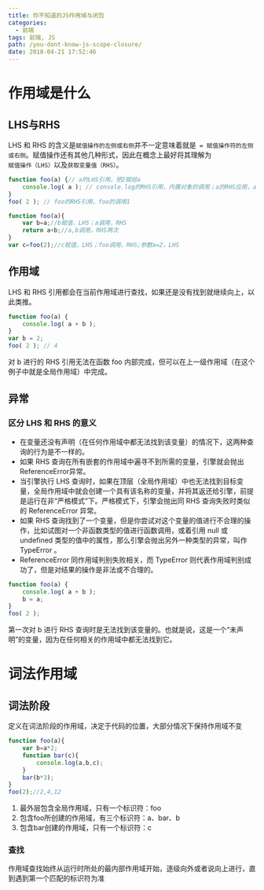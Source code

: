 ```yaml
---
title: 你不知道的JS作用域与闭包
categories:
  - 前端
tags: 前端, JS
path: /you-dont-know-js-scope-closure/
date: 2018-04-21 17:52:46
---
```

# 作用域是什么

## LHS与RHS

LHS 和 RHS 的含义是`赋值操作的左侧或右侧`并不一定意味着就是` = 赋值操作符的左侧或右侧`。赋值操作还有其他几种形式，因此在概念上最好将其理解为`赋值操作（LHS）`以及`获取变量值（RHS）`。

```js
function foo(a) {// a的LHS引用，把2赋给a
    console.log( a ); // console.log的RHS引用，内置对象的调用；a的RHS应用，a的调用；log函数中第一个参数a的赋值，LHS引用
}
foo( 2 ); // foo的RHS引用，foo的调用1
```

```js
function foo(a){
    var b=a;//b赋值，LHS；a调用，RHS
    return a+b;//a,b调用，RHS两次
}
var c=foo(2);//c赋值，LHS；foo调用，RHS;参数a=2，LHS
```

## 作用域

LHS 和 RHS 引用都会在当前作用域进行查找，如果还是没有找到就继续向上，以此类推。

```js
function foo(a) {
    console.log( a + b );
}
var b = 2;
foo( 2 ); // 4
```

对 b 进行的 RHS 引用无法在函数 foo 内部完成，但可以在上一级作用域（在这个例子中就是全局作用域）中完成。

## 异常

### 区分 LHS 和 RHS 的意义

- 在变量还没有声明（在任何作用域中都无法找到该变量）的情况下，这两种查询的行为是不一样的。
- 如果 RHS 查询在所有嵌套的作用域中遍寻不到所需的变量，引擎就会抛出 ReferenceError异常。
- 当引擎执行 LHS 查询时，如果在顶层（全局作用域）中也无法找到目标变量，全局作用域中就会创建一个具有该名称的变量，并将其返还给引擎，前提是运行在非“严格模式”下。严格模式下，引擎会抛出同 RHS 查询失败时类似的 ReferenceError 异常。
- 如果 RHS 查询找到了一个变量，但是你尝试对这个变量的值进行不合理的操作，比如试图对一个非函数类型的值进行函数调用，或着引用 null 或 undefined 类型的值中的属性，那么引擎会抛出另外一种类型的异常，叫作 TypeError 。
- ReferenceError 同作用域判别失败相关，而 TypeError 则代表作用域判别成功了，但是对结果的操作是非法或不合理的。

```js
function foo(a) {
    console.log( a + b );
    b = a;
}
foo( 2 );
```

第一次对 b 进行 RHS 查询时是无法找到该变量的。也就是说，这是一个“未声明”的变量，因为在任何相关的作用域中都无法找到它。

# 词法作用域

## 词法阶段

定义在词法阶段的作用域，决定于代码的位置，大部分情况下保持作用域不变

```js
function foo(a){
    var b=a*2;
    function bar(c){
        console.log(a,b,c);
    }
    bar(b*3);
}
foo(2);//2,4,12
```

1. 最外层包含全局作用域，只有一个标识符：foo
2. 包含foo所创建的作用域，有三个标识符：a、bar、b
3. 包含bar创建的作用域，只有一个标识符：c

### 查找

作用域查找始终从运行时所处的最内部作用域开始，逐级向外或者说向上进行，直到遇到第一个匹配的标识符为准


